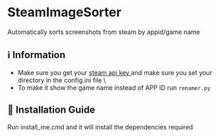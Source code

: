 # SteamImageSorter
Automatically sorts screenshots from steam by appid/game name

## ℹ Information
- Make sure you get your [steam api key ](https://steamcommunity.com/dev/apikey) and make sure you set your directory in the config.ini file \
- To make it show the game name instead of APP ID run ``renamer.py``

## 📖 Installation Guide
Run install_me.cmd and it will install the dependencies required

